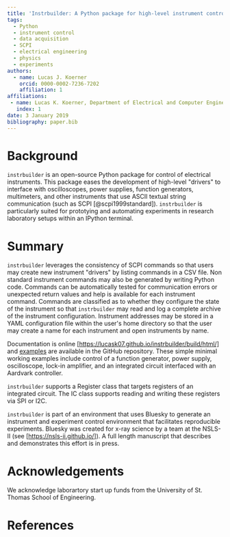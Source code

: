 ```yaml
---
title: 'Instrbuilder: A Python package for high-level instrument control'
tags:
  - Python
  - instrument control
  - data acquisition
  - SCPI
  - electrical engineering
  - physics
  - experiments
authors:
  - name: Lucas J. Koerner
    orcid: 0000-0002-7236-7202
    affiliation: 1
affiliations:
 - name: Lucas K. Koerner, Department of Electrical and Computer Engineering, University of St. Thomas
   index: 1
date: 3 January 2019
bibliography: paper.bib
---
```


# Background
``instrbuilder`` is an open-source Python package for control of electrical instruments. This package eases the development of high-level "drivers" to interface with oscilloscopes, power supplies, function generators, multimeters, and other instruments that use ASCII textual string communication (such as SCPI [@scpi1999standard]). ``instrbuilder`` is particularly suited for prototying and automating experiments in research laboratory setups within an IPython terminal. 

# Summary
``instrbuilder`` leverages the consistency of SCPI commands so that users may create new instrument "drivers" by listing commands in a CSV file. Non standard instrument commands may also be generated by writing Python code. Commands can be automatically tested for communication errors or unexpected return values and help is available for each instrument command. Commands are classified as to whether they configure the state of the instrument so that ``instrbuilder`` may read and log a complete archive of the instrument configuration. Instrument addresses may be stored in a YAML configuration file within the user's home directory so that the user may create a name for each instrument and open instruments by name. 

Documentation is online [https://lucask07.github.io/instrbuilder/build/html/] and [examples](https://github.com/lucask07/instrbuilder/tree/master/instrbuilder/examples) are available in the GitHub repository. These simple minimal working examples include control of a function generator, power supply, oscilloscope, lock-in amplifier, and an integrated circuit interfaced with an Aardvark controller. 

``instrbuilder`` supports a Register class that targets registers of an integrated circuit. The IC class supports reading and writing these registers via SPI or I2C. 

``instrbuilder`` is part of an environment that uses Bluesky to generate an instrument and experiment control environment that facilitates reproducible experiments. Bluesky was created for x-ray science by a team at the NSLS-II (see [https://nsls-ii.github.io/]). A full length manuscript that describes and demonstrates this effort is in press. 

# Acknowledgements

We acknowledge laborartory start up funds from the University of St. Thomas School of Engineering. 

# References